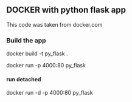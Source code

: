 ## DOCKER with python flask app

This code was taken from docker.com


### Build the app


docker build -t py_flask .


docker run -p 4000:80 py_flask


#### run detached
docker run -d -p 4000:80 py_flask